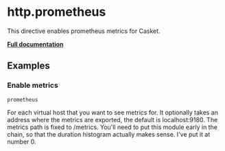 # http.prometheus

This directive enables prometheus metrics for Casket.

**[Full documentation](https://github.com/tmpim/casket-plugins/blob/master/prometheus/README.md)**

## Examples

### Enable metrics

``` casketfile
prometheus
```

For each virtual host that you want to see metrics for. It optionally takes an address where the metrics are exported,
the default is localhost:9180. The metrics path is fixed to /metrics. You&#39;ll need to put this module early in the
chain, so that the duration histogram actually makes sense. I&#39;ve put it at number 0.

